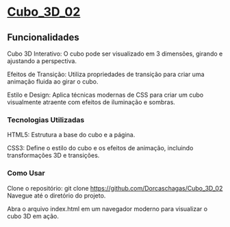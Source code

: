 # <a href="https://dorcaschagas.github.io/Cubo_3D_02/">Cubo_3D_02</a>

## Funcionalidades
Cubo 3D Interativo: O cubo pode ser visualizado em 3 dimensões, girando e ajustando a perspectiva.

Efeitos de Transição: Utiliza propriedades de transição para criar uma animação fluida ao girar o cubo.

Estilo e Design: Aplica técnicas modernas de CSS para criar um cubo visualmente atraente com efeitos de iluminação e sombras.

### Tecnologias Utilizadas
HTML5: Estrutura a base do cubo e a página.

CSS3: Define o estilo do cubo e os efeitos de animação, incluindo transformações 3D e transições.

### Como Usar
Clone o repositório: git clone https://github.com/Dorcaschagas/Cubo_3D_02
Navegue até o diretório do projeto.

Abra o arquivo index.html em um navegador moderno para visualizar o cubo 3D em ação.

